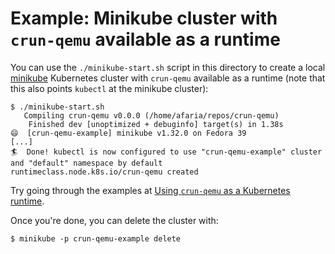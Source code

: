 # Example: Minikube cluster with `crun-qemu` available as a runtime

You can use the `./minikube-start.sh` script in this directory to create a local
[minikube] Kubernetes cluster with `crun-qemu` available as a runtime (note that
this also points `kubectl` at the minikube cluster):

```console
$ ./minikube-start.sh
   Compiling crun-qemu v0.0.0 (/home/afaria/repos/crun-qemu)
    Finished dev [unoptimized + debuginfo] target(s) in 1.38s
😄  [crun-qemu-example] minikube v1.32.0 on Fedora 39
[...]
🏄  Done! kubectl is now configured to use "crun-qemu-example" cluster and "default" namespace by default
runtimeclass.node.k8s.io/crun-qemu created
```

Try going through the examples at [Using `crun-qemu` as a Kubernetes runtime].

Once you're done, you can delete the cluster with:

```console
$ minikube -p crun-qemu-example delete
```

[minikube]: https://minikube.sigs.k8s.io/
[Using `crun-qemu` as a Kubernetes runtime]: /docs/3-kubernetes.md
